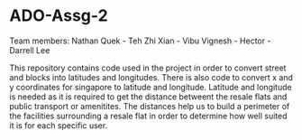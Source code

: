 # ADO-Assg-2
Team members: 
Nathan Quek - Teh Zhi Xian - Vibu Vignesh - Hector - Darrell Lee

This repository contains code used in the project in order to convert street and blocks into latitudes and longitudes. There is also code to convert x and y coordinates for singapore to latitude and longitude. Latitude and longitude is needed as it is required to get the distance betweent the resale flats and public transport or amenitites. The distances help us to build a perimeter of the facilities surrounding a resale flat in order to determine how well suited it is for each specific user.
